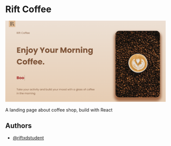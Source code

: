 
# Rift Coffee

![Images](design/images/design1.png)

A landing page about coffee shop, build with React


## Authors

- [@riftxdstudent](https://www.github.com/riftxdstudent)

